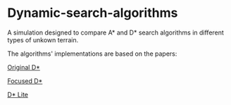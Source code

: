 # Dynamic-search-algorithms

A simulation designed to compare A* and D* search algorithms in different types of unkown terrain.

The algorithms' implementations are based on the papers:

[Original D*](http://www.frc.ri.cmu.edu/~axs/doc/icra94.pdf)

[Focused D*](http://www.frc.ri.cmu.edu/~axs/doc/ijcai95.pdf)

[D* Lite](http://idm-lab.org/bib/abstracts/papers/aaai02b.pdf)
